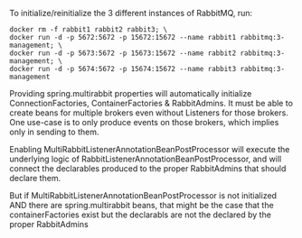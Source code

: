 To initialize/reinitialize the 3 different instances of RabbitMQ, run:

```
docker rm -f rabbit1 rabbit2 rabbit3; \
docker run -d -p 5672:5672 -p 15672:15672 --name rabbit1 rabbitmq:3-management; \
docker run -d -p 5673:5672 -p 15673:15672 --name rabbit2 rabbitmq:3-management; \
docker run -d -p 5674:5672 -p 15674:15672 --name rabbit3 rabbitmq:3-management
```


Providing spring.multirabbit properties will automatically initialize ConnectionFactories, ContainerFactories & RabbitAdmins.
It must be able to create beans for multiple brokers even without Listeners for those brokers. One use-case is to only produce
events on those brokers, which implies only in sending to them.

Enabling MultiRabbitListenerAnnotationBeanPostProcessor will execute the underlying logic of RabbitListenerAnnotationBeanPostProcessor,
and will connect the declarables produced to the proper RabbitAdmins that should declare them.

But if MultiRabbitListenerAnnotationBeanPostProcessor is not initialized AND there are spring.multirabbit beans, that might
be the case that the containerFactories exist but the declarabls are not the declared by the proper RabbitAdmins